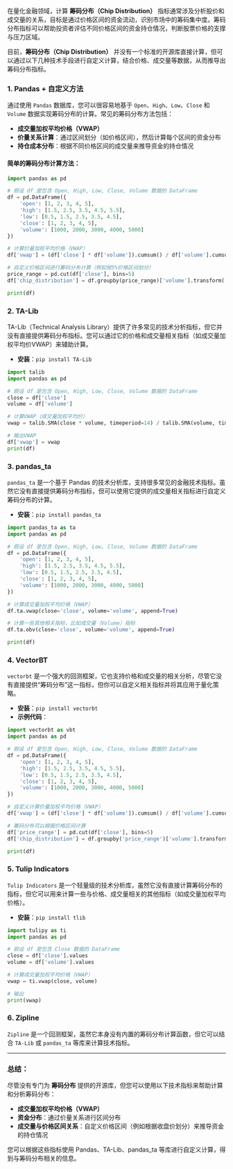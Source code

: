 在量化金融领域，计算 **筹码分布（Chip Distribution）** 指标通常涉及分析股价和成交量的关系，目标是通过价格区间的资金流动，识别市场中的筹码集中度。筹码分布指标可以帮助投资者评估不同价格区间的资金持仓情况，判断股票价格的支撑与压力区域。

目前，**筹码分布（Chip Distribution）** 并没有一个标准的开源库直接计算，但可以通过以下几种技术手段进行自定义计算，结合价格、成交量等数据，从而推导出筹码分布指标。

### 1. **Pandas + 自定义方法**

通过使用 `Pandas` 数据库，您可以很容易地基于 `Open`、`High`、`Low`、`Close` 和 `Volume` 数据实现筹码分布的计算。常见的筹码分布方法包括：

-   **成交量加权平均价格（VWAP）**
-   **价量关系计算**：通过区间划分（如价格区间），然后计算每个区间的资金分布
-   **持仓成本分布**：根据不同价格区间的成交量来推导资金的持仓情况

#### 简单的筹码分布计算方法：

```python
import pandas as pd

# 假设 df 是包含 Open, High, Low, Close, Volume 数据的 DataFrame
df = pd.DataFrame({
    'open': [1, 2, 3, 4, 5],
    'high': [1.5, 2.5, 3.5, 4.5, 5.5],
    'low': [0.5, 1.5, 2.5, 3.5, 4.5],
    'close': [1, 2, 3, 4, 5],
    'volume': [1000, 2000, 3000, 4000, 5000]
})

# 计算价量加权平均价格（VWAP）
df['vwap'] = (df['close'] * df['volume']).cumsum() / df['volume'].cumsum()

# 自定义价格区间进行筹码分布计算（例如按5%价格区间划分）
price_range = pd.cut(df['close'], bins=5)
df['chip_distribution'] = df.groupby(price_range)['volume'].transform('sum')

print(df)
```

### 2. **TA-Lib**

TA-Lib（Technical Analysis Library）提供了许多常见的技术分析指标，但它并没有直接提供筹码分布指标。您可以通过它的价格和成交量相关指标（如成交量加权平均价VWAP）来辅助计算。

-   **安装**：`pip install TA-Lib`

```python
import talib
import pandas as pd

# 假设 df 是包含 Open, High, Low, Close, Volume 数据的 DataFrame
close = df['close']
volume = df['volume']

# 计算VWAP（成交量加权平均价）
vwap = talib.SMA(close * volume, timeperiod=14) / talib.SMA(volume, timeperiod=14)

# 输出VWAP
df['vwap'] = vwap
print(df)
```

### 3. **pandas_ta**

`pandas_ta` 是一个基于 Pandas 的技术分析库，支持很多常见的金融技术指标。虽然它没有直接提供筹码分布指标，但可以使用它提供的成交量相关指标进行自定义筹码分布的计算。

-   **安装**：`pip install pandas_ta`

```python
import pandas_ta as ta
import pandas as pd

# 假设 df 是包含 Open, High, Low, Close, Volume 数据的 DataFrame
df = pd.DataFrame({
    'open': [1, 2, 3, 4, 5],
    'high': [1.5, 2.5, 3.5, 4.5, 5.5],
    'low': [0.5, 1.5, 2.5, 3.5, 4.5],
    'close': [1, 2, 3, 4, 5],
    'volume': [1000, 2000, 3000, 4000, 5000]
})

# 计算成交量加权平均价格（VWAP）
df.ta.vwap(close='close', volume='volume', append=True)

# 计算一些其他相关指标，比如成交量（Volume）指标
df.ta.obv(close='close', volume='volume', append=True)

print(df)
```

### 4. **VectorBT**

`vectorbt` 是一个强大的回测框架，它也支持价格和成交量的相关分析，尽管它没有直接提供“筹码分布”这一指标，但你可以自定义相关指标并将其应用于量化策略。

-   **安装**：`pip install vectorbt`
-   **示例代码**：

```python
import vectorbt as vbt
import pandas as pd

# 假设 df 是包含 Open, High, Low, Close, Volume 数据的 DataFrame
df = pd.DataFrame({
    'open': [1, 2, 3, 4, 5],
    'high': [1.5, 2.5, 3.5, 4.5, 5.5],
    'low': [0.5, 1.5, 2.5, 3.5, 4.5],
    'close': [1, 2, 3, 4, 5],
    'volume': [1000, 2000, 3000, 4000, 5000]
})

# 自定义计算价量加权平均价格（VWAP）
df['vwap'] = (df['close'] * df['volume']).cumsum() / df['volume'].cumsum()

# 筹码分布可以根据价格区间计算
df['price_range'] = pd.cut(df['close'], bins=5)
df['chip_distribution'] = df.groupby('price_range')['volume'].transform('sum')

print(df)
```

### 5. **Tulip Indicators**

`Tulip Indicators` 是一个轻量级的技术分析库，虽然它没有直接计算筹码分布的指标，但它可以用来计算一些与价格、成交量相关的其他指标（如成交量加权平均价格）。

-   **安装**：`pip install tlib`

```python
import tulipy as ti
import pandas as pd

# 假设 df 是包含 Close 数据的 DataFrame
close = df['close'].values
volume = df['volume'].values

# 计算成交量加权平均价格（VWAP）
vwap = ti.vwap(close, volume)

# 输出
print(vwap)
```

### 6. **Zipline**

`Zipline` 是一个回测框架，虽然它本身没有内置的筹码分布计算函数，但它可以结合 `TA-Lib` 或 `pandas_ta` 等库来计算技术指标。

------

### 总结：

尽管没有专门为 **筹码分布** 提供的开源库，但您可以使用以下技术指标来帮助计算和分析筹码分布：

-   **成交量加权平均价格（VWAP）**
-   **资金分布**：通过价量关系进行区间分布
-   **成交量与价格区间关系**：自定义价格区间（例如根据收盘价划分）来推导资金的持仓情况

您可以根据这些指标使用 Pandas、TA-Lib、pandas_ta 等库进行自定义计算，得到与筹码分布相关的信息。